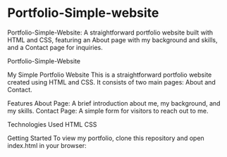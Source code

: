# Portfolio-Simple-website
Portfolio-Simple-Website: A straightforward portfolio website built with HTML and CSS, featuring an About page with my background and skills, and a Contact page for inquiries.

Portfolio-Simple-Website

My Simple Portfolio Website
This is a straightforward portfolio website created using HTML and CSS. It consists of two main pages: About and Contact.

Features
About Page: A brief introduction about me, my background, and my skills.
Contact Page: A simple form for visitors to reach out to me.

Technologies Used
HTML
CSS

Getting Started
To view my portfolio, clone this repository and open index.html in your browser:
